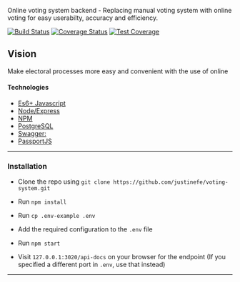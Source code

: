 Online voting system backend - Replacing manual voting system with online voting for easy userabilty, accuracy and efficiency.

[![Build Status](https://travis-ci.com/justinefe/voting-system.svg?branch=develop)](https://travis-ci.com/justinefe/voting-system)
[![Coverage Status](https://coveralls.io/repos/github/justinefe/voting-system/badge.svg?branch=develop)](https://coveralls.io/github/justinefe/voting-system?branch=develop)
[![Test Coverage](https://api.codeclimate.com/v1/badges/f702c0e258ea1ba29342/test_coverage)](https://codeclimate.com/github/justinefe/voting-system/test_coverage)


## Vision
Make electoral processes more easy and convenient with the use of online 


#### Technologies

- [Es6+ Javascript](https://www.ecma-international.org/ecma-262/9.0/index.html)
- [Node/Express](https://nodejs.org/en/)
- [NPM](npmjs.com)
- [PostgreSQL](https://www.postgresql.org/)
- [Swagger:](https://swagger.io/)
- [PassportJS](http://www.passportjs.org)

---

### Installation

- Clone the repo using `git clone https://github.com/justinefe/voting-system.git`

- Run `npm install`

- Run `cp .env-example .env`

- Add the required configuration to the `.env` file

- Run `npm start`

- Visit `127.0.0.1:3020/api-docs` on your browser for the endpoint (If you specified a different port in `.env`, use that instead) 

---
